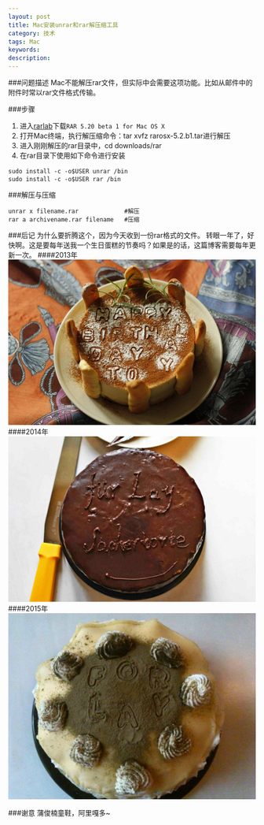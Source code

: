 ```yaml
---
layout: post
title: Mac安装unrar和rar解压缩工具
category: 技术
tags: Mac
keywords: 
description: 
---
```


###问题描述
Mac不能解压rar文件，但实际中会需要这项功能。比如从邮件中的附件时常以rar文件格式传输。

###步骤

1. 进入[rarlab](http://www.rarlab.com/download.htm)下载`RAR 5.20 beta 1 for Mac OS X`
2. 打开Mac终端，执行解压缩命令：tar xvfz rarosx-5.2.b1.tar进行解压
3. 进入刚刚解压的rar目录中，cd downloads/rar
4. 在rar目录下使用如下命令进行安装

```
sudo install -c -o$USER unrar /bin
sudo install -c -o$USER rar /bin
```

###解压与压缩

```
unrar x filename.rar             #解压
rar a archivename.rar filename   #压缩
```

###后记
为什么要折腾这个，因为今天收到一份rar格式的文件。
转眼一年了，好快啊。这是要每年送我一个生日蛋糕的节奏吗？如果是的话，这篇博客需要每年更新一次。
####2013年
![1](/public/img/birthday/1.jpg)
####2014年
![2](/public/img/birthday/2.jpg)
####2015年
![3](/public/img/birthday/3.jpg)



###谢意
蒲俊楠童鞋，阿里嘎多~


